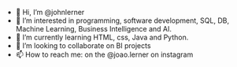 - 👋 Hi, I’m @johnlerner
- 👀 I’m interested in programming, software development, SQL, DB, Machine Learning, Business Intelligence and AI.
- 🌱 I’m currently learning HTML, css, Java and Python.
- 💞️ I’m looking to collaborate on BI projects
- 📫 How to reach me: on the @joao.lerner on instagram

<!---
johnlerner/johnlerner is a ✨ special ✨ repository because its `README.md` (this file) appears on your GitHub profile.
You can click the Preview link to take a look at your changes.
--->
